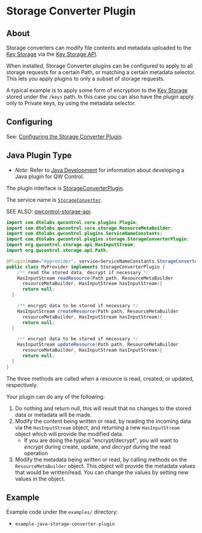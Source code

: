# Storage Converter Plugin

## About

Storage converters can modify file contents and metadata uploaded to the [Key Storage](/administration/security/key-storage.md) via the [Key Storage API](/api/qwcontrol-api.md#key-storage).

When installed, Storage Converter plugins can be configured to apply to all storage requests for a certain Path, or matching a certain metadata selector. This lets you apply plugins to only a subset of storage requests.

A typical example is to apply some form of encryption to the [Key Storage](/administration/security/key-storage.md) stored under the `/keys` path. In this case you can also have the plugin apply only to Private keys, by using the metadata selector.

## Configuring

See: [Configuring the Storage Converter Plugin](/administration/security/key-storage.md#configuring-storage-converter-plugins).

## Java Plugin Type

- _Note_: Refer to [Java Development](/developer/01-plugin-development.md#java-plugin-development) for information about developing a Java plugin for QW Control.

The plugin interface is [StorageConverterPlugin]({{{javaDocBase}}}/com/dtolabs/qwcontrol/plugins/storage/StorageConverterPlugin.html).

The service name is [`StorageConverter`]({{{javaDocBase}}}/com/dtolabs/qwcontrol/plugins/ServiceNameConstants.html#StorageConverter).

SEE ALSO: [qwcontrol-storage-api]({{{javaDocStorageApiBase}}}).

```java
import com.dtolabs.qwcontrol.core.plugins.Plugin;
import com.dtolabs.qwcontrol.core.storage.ResourceMetaBuilder;
import com.dtolabs.qwcontrol.plugins.ServiceNameConstants;
import com.dtolabs.qwcontrol.plugins.storage.StorageConverterPlugin;
import org.qwcontrol.storage.api.HasInputStream;
import org.qwcontrol.storage.api.Path;

@Plugin(name="myprovider", service=ServiceNameConstants.StorageConverter)
public class MyProvider implements StorageConverterPlugin {
    /** read the stored data, decrypt if necessary */
    HasInputStream readResource(Path path, ResourceMetaBuilder
      resourceMetaBuilder, HasInputStream hasInputStream){
      return null;
  }

    /** encrypt data to be stored if necessary */
    HasInputStream createResource(Path path, ResourceMetaBuilder
      resourceMetaBuilder, HasInputStream hasInputStream){
      return null;
  }

    /** encrypt data to be stored if necessary */
    HasInputStream updateResource(Path path, ResourceMetaBuilder
      resourceMetaBuilder, HasInputStream hasInputStream){
      return null;
  }
}
```

The three methods are called when a resource is read, created, or updated, respectively.

Your plugin can do any of the following:

1. Do nothing and return null, this will result that no changes to the stored data or metadata will be made.
2. Modify the content being written or read, by reading the incoming data via the `HasInputStream` object, and returning a new `HasInputStream` object which will provide the modified data.
   - If you are doing the typical "encrypt/decrypt", you will want to _encrypt_ during create, update, and _decrypt_ during the read operation
3. Modify the metadata being written or read, by calling methods on the `ResourceMetaBuilder` object. This object will provide the metadata values that would be written/read. You can change the values by setting new values in the object.

## Example

Example code under the `examples/` directory:

- `example-java-storage-converter-plugin`
